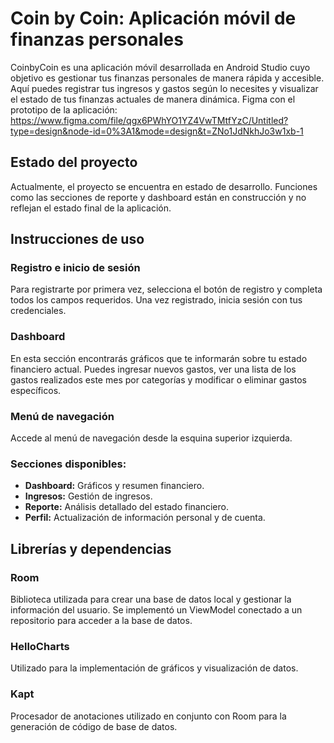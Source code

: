 
# Coin by Coin: Aplicación móvil de finanzas personales
CoinbyCoin es una aplicación móvil desarrollada en Android Studio cuyo objetivo es gestionar tus finanzas personales de manera rápida y accesible. Aquí puedes registrar tus ingresos y gastos según lo necesites y visualizar el estado de tus finanzas actuales de manera dinámica.
Figma con el prototipo de la aplicación: https://www.figma.com/file/qgx6PWhYO1YZ4VwTMtfYzC/Untitled?type=design&node-id=0%3A1&mode=design&t=ZNo1JdNkhJo3w1xb-1

## Estado del proyecto
Actualmente, el proyecto se encuentra en estado de desarrollo. Funciones como las secciones de reporte y dashboard están en construcción y no reflejan el estado final de la aplicación.

## Instrucciones de uso
### Registro e inicio de sesión
Para registrarte por primera vez, selecciona el botón de registro y completa todos los campos requeridos.
Una vez registrado, inicia sesión con tus credenciales.
### Dashboard
En esta sección encontrarás gráficos que te informarán sobre tu estado financiero actual.
Puedes ingresar nuevos gastos, ver una lista de los gastos realizados este mes por categorías y modificar o eliminar gastos específicos.
### Menú de navegación
Accede al menú de navegación desde la esquina superior izquierda.
### Secciones disponibles:
- **Dashboard:** Gráficos y resumen financiero.
- **Ingresos:** Gestión de ingresos.
- **Reporte:** Análisis detallado del estado financiero.
- **Perfil:** Actualización de información personal y de cuenta.
## Librerías y dependencias
### Room
Biblioteca utilizada para crear una base de datos local y gestionar la información del usuario.
Se implementó un ViewModel conectado a un repositorio para acceder a la base de datos.
### HelloCharts
Utilizado para la implementación de gráficos y visualización de datos.
### Kapt
Procesador de anotaciones utilizado en conjunto con Room para la generación de código de base de datos.

